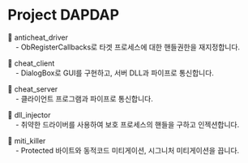 # Project DAPDAP

📁 anticheat_driver<br>
&nbsp;&nbsp;&nbsp;&nbsp;- ObRegisterCallbacks로 타겟 프로세스에 대한 핸들권한을 재지정합니다.

📁 cheat_client<br>
&nbsp;&nbsp;&nbsp;&nbsp;- DialogBox로 GUI를 구현하고, 서버 DLL과 파이프로 통신합니다.

📁 cheat_server<br>
&nbsp;&nbsp;&nbsp;&nbsp;- 클라이언트 프로그램과 파이프로 통신합니다.

📁 dll_injector<br>
&nbsp;&nbsp;&nbsp;&nbsp;- 취약한 드라이버를 사용하여 보호 프로세스의 핸들을 구하고 인젝션합니다.

📁 miti_killer<br>
&nbsp;&nbsp;&nbsp;&nbsp;- Protected 바이트와 동적코드 미티게이션, 시그니처 미티게이션을 끕니다.
